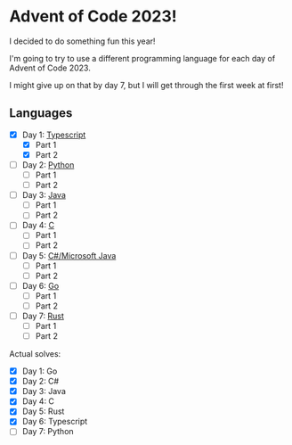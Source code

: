 # Advent of Code 2023!

I decided to do something fun this year!

I'm going to try to use a different programming language for each day of Advent
of Code 2023.

I might give up on that by day 7, but I will get through the first week at
first!

## Languages
- [x] Day 1: [Typescript](https://www.typescriptlang.org/)
  - [x] Part 1
  - [x] Part 2
- [ ] Day 2: [Python](https://www.python.org/)
  - [ ] Part 1
  - [ ] Part 2
- [ ] Day 3: [Java](https://www.java.com/)
  - [ ] Part 1
  - [ ] Part 2
- [ ] Day 4: [C](https://en.wikipedia.org/wiki/C_(programming_language))
  - [ ] Part 1
  - [ ] Part 2
- [ ] Day 5: [C#/Microsoft Java](https://dotnet.microsoft.com/languages/csharp)
  - [ ] Part 1
  - [ ] Part 2
- [ ] Day 6: [Go](https://go.dev)
  - [ ] Part 1
  - [ ] Part 2
- [ ] Day 7: [Rust](https://www.rust-lang.org)
  - [ ] Part 1
  - [ ] Part 2

Actual solves:
- [x] Day 1: Go
- [x] Day 2: C#
- [x] Day 3: Java
- [x] Day 4: C
- [x] Day 5: Rust
- [x] Day 6: Typescript
- [ ] Day 7: Python
